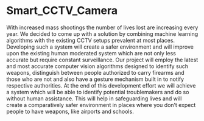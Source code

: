# Smart_CCTV_Camera
With increased mass shootings the number of lives lost are increasing every year. We decided to come up with a solution by combining machine learning algorithms with the existing CCTV setups prevalent at most places. Developing such a system will create a safer environment and will improve upon the existing human moderated system which are not only less accurate but require constant surveillance. Our project will employ the latest and most accurate computer vision algorithms designed to identify such weapons, distinguish
between people authorized to carry firearms and those who are not and also have a gesture mechanism built in to notify respective authorities. At the end of this development effort we will achieve a system which will be able to identify potential troublemakers and do so without human assistance. This will help in safeguarding lives and will create a comparatively safer environment in places where you don’t expect people to have weapons, like airports and schools.
